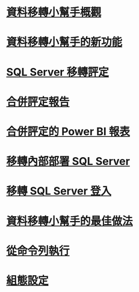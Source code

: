 # [資料移轉小幫手概觀](dma-overview.md)

# [資料移轉小幫手的新功能](dma-whatsnew.md)
# [SQL Server 移轉評定](dma-assesssqlonprem.md)
# [合併評定報告](dma-consolidatereports.md)
# [合併評定的 Power BI 報表](dma-powerbiassesreport.md)
# [移轉內部部署 SQL Server](dma-migrateonpremsql.md)
# [移轉 SQL Server 登入](dma-migrateserverlogins.md)
# [資料移轉小幫手的最佳做法](dma-bestpractices.md)
# [從命令列執行](dma-commandline.md)
# [組態設定](dma-configurationsettings.md)


